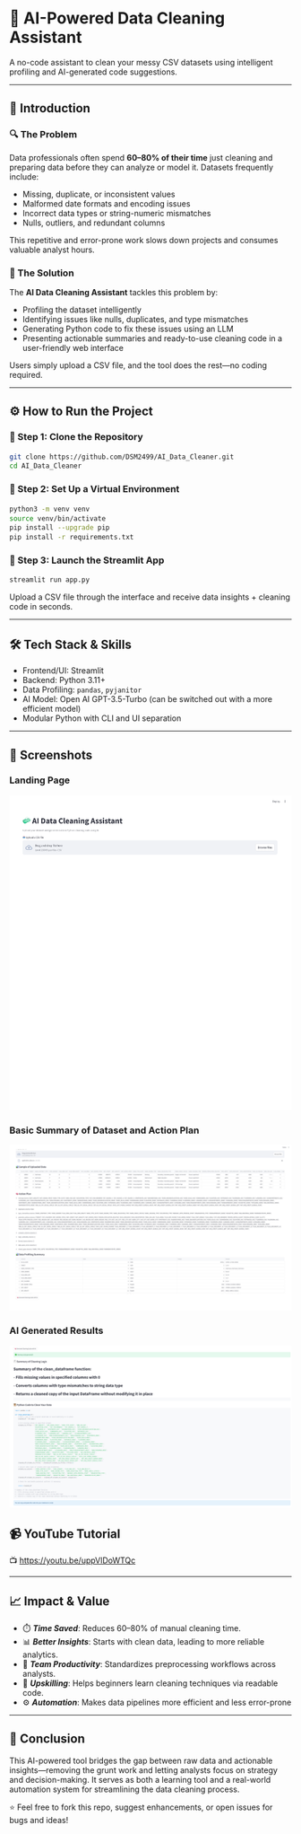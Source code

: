 # 🧹 AI-Powered Data Cleaning Assistant

A no-code assistant to clean your messy CSV datasets using intelligent profiling and AI-generated code suggestions.

---

## 📌 Introduction

### 🔍 The Problem
Data professionals often spend **60–80% of their time** just cleaning and preparing data before they can analyze or model it. Datasets frequently include:
- Missing, duplicate, or inconsistent values
- Malformed date formats and encoding issues
- Incorrect data types or string-numeric mismatches
- Nulls, outliers, and redundant columns

This repetitive and error-prone work slows down projects and consumes valuable analyst hours.

### 🤖 The Solution
The **AI Data Cleaning Assistant** tackles this problem by:
- Profiling the dataset intelligently
- Identifying issues like nulls, duplicates, and type mismatches
- Generating Python code to fix these issues using an LLM
- Presenting actionable summaries and ready-to-use cleaning code in a user-friendly web interface

Users simply upload a CSV file, and the tool does the rest—no coding required.

---

## ⚙️ How to Run the Project

### 🔧 Step 1: Clone the Repository
```bash
git clone https://github.com/DSM2499/AI_Data_Cleaner.git
cd AI_Data_Cleaner
```
### 🐍 Step 2: Set Up a Virtual Environment
```bash
python3 -m venv venv
source venv/bin/activate
pip install --upgrade pip
pip install -r requirements.txt
```
### 🚀 Step 3: Launch the Streamlit App
```bash
streamlit run app.py
```
Upload a CSV file through the interface and receive data insights + cleaning code in seconds.

---

## 🛠️ Tech Stack & Skills
- Frontend/UI: Streamlit
- Backend: Python 3.11+
- Data Profiling: ```pandas```, ```pyjanitor```
- AI Model: Open AI GPT-3.5-Turbo (can be switched out with a more efficient model)
- Modular Python with CLI and UI separation

---

## 📸 Screenshots
### Landing Page
![](https://github.com/DSM2499/AI_Data_Cleaner/blob/main/assets/Home_Page.png)

### Basic Summary of Dataset and Action Plan
![](https://github.com/DSM2499/AI_Data_Cleaner/blob/main/assets/1st_result.png)

### AI Generated Results
![](https://github.com/DSM2499/AI_Data_Cleaner/blob/main/assets/2nd_result.png)

## 📹 YouTube Tutorial
📺 https://youtu.be/uppVlDoWTQc

---

## 📈 Impact & Value

- ⏱️ ***Time Saved***: Reduces 60–80% of manual cleaning time.
- 📊 ***Better Insights***: Starts with clean data, leading to more reliable analytics.
- 👥 ***Team Productivity***: Standardizes preprocessing workflows across analysts.
- 🚀 ***Upskilling***: Helps beginners learn cleaning techniques via readable code.
- ⚙️ ***Automation***: Makes data pipelines more efficient and less error-prone

---

## 🧾 Conclusion
This AI-powered tool bridges the gap between raw data and actionable insights—removing the grunt work and letting analysts focus on strategy and decision-making. It serves as both a learning tool and a real-world automation system for streamlining the data cleaning process.

⭐️ Feel free to fork this repo, suggest enhancements, or open issues for bugs and ideas!

